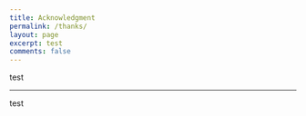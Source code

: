 ```yaml
---
title: Acknowledgment
permalink: /thanks/
layout: page
excerpt: test
comments: false
---
```


test

<hr>

test